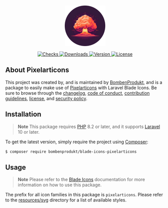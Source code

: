 <p align="center">
    <a href="https://bombenprodukt.com" target="_blank">
        <img src="https://raw.githubusercontent.com/BombenProdukt/assets/main/logo-text.svg" width="128" alt="BombenProdukt Logo" />
    </a>
</p>

<p align="center">
    <a href="https://github.com/BombenProdukt/blade-icons-pixelarticons/actions">
        <img src="https://badge.sh/github/check-runs/BombenProdukt/blade-icons-pixelarticons" alt="Checks" />
    </a>
    <a href="https://packagist.org/packages/bombenprodukt/blade-icons-pixelarticons">
        <img src="https://badge.sh/packagist/downloads/BombenProdukt/blade-icons-pixelarticons" alt="Downloads" />
    </a>
    <a href="https://packagist.org/packages/bombenprodukt/blade-icons-pixelarticons">
        <img src="https://badge.sh/packagist/version/BombenProdukt/blade-icons-pixelarticons" alt="Version" />
    </a>
    <a href="https://packagist.org/packages/bombenprodukt/blade-icons-pixelarticons">
        <img src="https://badge.sh/packagist/license/BombenProdukt/blade-icons-pixelarticons" alt="License" />
    </a>
</p>

## About Pixelarticons

This project was created by, and is maintained by [BombenProdukt](https://github.com/BombenProdukt), and is a package to easily make use of [Pixelarticons](https://github.com/halfmage/pixelarticons) with Laravel Blade Icons. Be sure to browse through the [changelog](CHANGELOG.md), [code of conduct](.github/CODE_OF_CONDUCT.md), [contribution guidelines](.github/CONTRIBUTING.md), [license](LICENSE), and [security policy](.github/SECURITY.md).

## Installation

> **Note**
> This package requires [PHP](https://www.php.net/) 8.2 or later, and it supports [Laravel](https://laravel.com/) 10 or later.

To get the latest version, simply require the project using [Composer](https://getcomposer.org/):

```bash
$ composer require bombenprodukt/blade-icons-pixelarticons
```

## Usage

> **Note**
> Please refer to the [Blade Icons](https://github.com/BombenProdukt/blade-icons) documentation for more information on how to use this package.

The prefix for all icon families in this package is `pixelarticons`. Please refer to the [resources/svg](/resources/svg) directory for a list of available styles.
